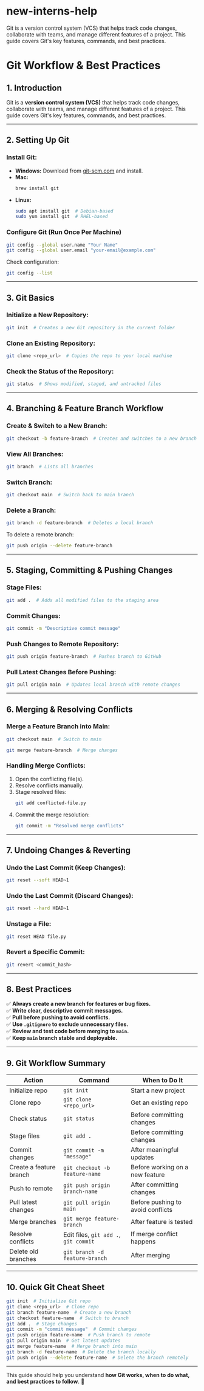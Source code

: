 # new-interns-help
Git is a version control system (VCS) that helps track code changes, collaborate with teams, and manage different features of a project. This guide covers Git's key features, commands, and best practices.

# Git Workflow & Best Practices

## 1. Introduction
Git is a **version control system (VCS)** that helps track code changes, collaborate with teams, and manage different features of a project. This guide covers Git's key features, commands, and best practices.

---

## 2. Setting Up Git
### Install Git:
- **Windows:** Download from [git-scm.com](https://git-scm.com/) and install.
- **Mac:**
  ```sh
  brew install git
  ```
- **Linux:**
  ```sh
  sudo apt install git  # Debian-based
  sudo yum install git  # RHEL-based
  ```

### Configure Git (Run Once Per Machine)
```sh
git config --global user.name "Your Name"
git config --global user.email "your-email@example.com"
```

Check configuration:
```sh
git config --list
```

---

## 3. Git Basics
### Initialize a New Repository:
```sh
git init  # Creates a new Git repository in the current folder
```

### Clone an Existing Repository:
```sh
git clone <repo_url>  # Copies the repo to your local machine
```

### Check the Status of the Repository:
```sh
git status  # Shows modified, staged, and untracked files
```

---

## 4. Branching & Feature Branch Workflow
### Create & Switch to a New Branch:
```sh
git checkout -b feature-branch  # Creates and switches to a new branch
```

### View All Branches:
```sh
git branch  # Lists all branches
```

### Switch Branch:
```sh
git checkout main  # Switch back to main branch
```

### Delete a Branch:
```sh
git branch -d feature-branch  # Deletes a local branch
```

To delete a remote branch:
```sh
git push origin --delete feature-branch
```

---

## 5. Staging, Committing & Pushing Changes
### Stage Files:
```sh
git add .  # Adds all modified files to the staging area
```

### Commit Changes:
```sh
git commit -m "Descriptive commit message"
```

### Push Changes to Remote Repository:
```sh
git push origin feature-branch  # Pushes branch to GitHub
```

### Pull Latest Changes Before Pushing:
```sh
git pull origin main  # Updates local branch with remote changes
```

---

## 6. Merging & Resolving Conflicts
### Merge a Feature Branch into Main:
```sh
git checkout main  # Switch to main

git merge feature-branch  # Merge changes
```

### Handling Merge Conflicts:
1. Open the conflicting file(s).
2. Resolve conflicts manually.
3. Stage resolved files:
   ```sh
   git add conflicted-file.py
   ```
4. Commit the merge resolution:
   ```sh
   git commit -m "Resolved merge conflicts"
   ```

---

## 7. Undoing Changes & Reverting
### Undo the Last Commit (Keep Changes):
```sh
git reset --soft HEAD~1
```

### Undo the Last Commit (Discard Changes):
```sh
git reset --hard HEAD~1
```

### Unstage a File:
```sh
git reset HEAD file.py
```

### Revert a Specific Commit:
```sh
git revert <commit_hash>
```

---

## 8. Best Practices
✅ **Always create a new branch for features or bug fixes.**  
✅ **Write clear, descriptive commit messages.**  
✅ **Pull before pushing to avoid conflicts.**  
✅ **Use `.gitignore` to exclude unnecessary files.**  
✅ **Review and test code before merging to `main`.**  
✅ **Keep `main` branch stable and deployable.**  

---

## 9. Git Workflow Summary
| Action | Command | When to Do It |
|--------|---------|--------------|
| Initialize repo | `git init` | Start a new project |
| Clone repo | `git clone <repo_url>` | Get an existing repo |
| Check status | `git status` | Before committing changes |
| Stage files | `git add .` | Before committing changes |
| Commit changes | `git commit -m "message"` | After meaningful updates |
| Create a feature branch | `git checkout -b feature-name` | Before working on a new feature |
| Push to remote | `git push origin branch-name` | After committing changes |
| Pull latest changes | `git pull origin main` | Before pushing to avoid conflicts |
| Merge branches | `git merge feature-branch` | After feature is tested |
| Resolve conflicts | Edit files, `git add .`, `git commit` | If merge conflict happens |
| Delete old branches | `git branch -d feature-branch` | After merging |

---

## 10. Quick Git Cheat Sheet
```sh
git init  # Initialize Git repo
git clone <repo_url>  # Clone repo
git branch feature-name  # Create a new branch
git checkout feature-name  # Switch to branch
git add .  # Stage changes
git commit -m "commit message"  # Commit changes
git push origin feature-name  # Push branch to remote
git pull origin main  # Get latest updates
git merge feature-name  # Merge branch into main
git branch -d feature-name  # Delete the branch locally
git push origin --delete feature-name  # Delete the branch remotely
```

---

This guide should help you understand **how Git works, when to do what, and best practices to follow**. 🚀


